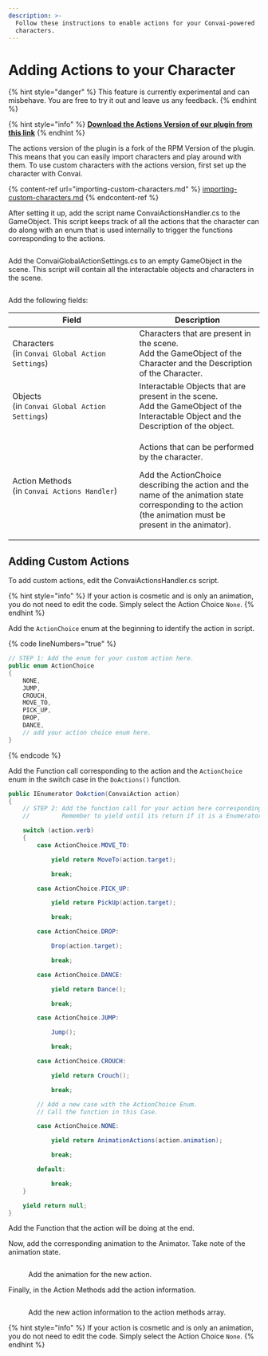 ```yaml
---
description: >-
  Follow these instructions to enable actions for your Convai-powered
  characters.
---
```


# Adding Actions to your Character

{% hint style="danger" %}
This feature is currently experimental and can misbehave. You are free to try it out and leave us any feedback.
{% endhint %}

{% hint style="info" %}
[**Download the Actions Version of our plugin from this link**](https://drive.google.com/file/d/1wWyecai-srBuzPrYT7FeeeW-Pk\_ifcJU/view)
{% endhint %}

The actions version of the plugin is a fork of the RPM Version of the plugin. This means that you can easily import characters and play around with them. To use custom characters with the actions version, first set up the character with Convai.

{% content-ref url="importing-custom-characters.md" %}
[importing-custom-characters.md](importing-custom-characters.md)
{% endcontent-ref %}

After setting it up, add the script name ConvaiActionsHandler.cs to the GameObject. This script keeps track of all the actions that the character can do along with an enum that is used internally to trigger the functions corresponding to the actions.&#x20;

<figure><img src="../../.gitbook/assets/image (22).png" alt=""><figcaption></figcaption></figure>

Add the ConvaiGlobalActionSettings.cs to an empty GameObject in the scene. This script will contain all the interactable objects and characters in the scene.

<figure><img src="../../.gitbook/assets/image (23).png" alt=""><figcaption></figcaption></figure>

Add the following fields:

<table><thead><tr><th width="238.5">Field</th><th>Description</th></tr></thead><tbody><tr><td>Characters<br>(in <code>Convai Global Action Settings</code>)</td><td>Characters that are present in the scene.<br>Add the GameObject of the Character and the Description of the Character.</td></tr><tr><td>Objects<br>(in <code>Convai Global Action Settings</code>)</td><td>Interactable Objects that are present in the scene. <br>Add the GameObject of the Interactable Object and the Description of the object.</td></tr><tr><td>Action Methods<br>(in <code>Convai Actions Handler</code>)</td><td><p>Actions that can be performed by the character. </p><p>Add the ActionChoice describing the action and the name of the animation state corresponding to the action (the animation must be present in the animator). </p></td></tr></tbody></table>



## Adding Custom Actions

To add custom actions, edit the ConvaiActionsHandler.cs script.

{% hint style="info" %}
If your action is cosmetic and is only an animation, you do not need to edit the code. Simply select the Action Choice `None`.
{% endhint %}

Add the `ActionChoice` enum at the beginning to identify the action in script.

{% code lineNumbers="true" %}
```csharp
// STEP 1: Add the enum for your custom action here. 
public enum ActionChoice
{
    NONE,
    JUMP,
    CROUCH,
    MOVE_TO,
    PICK_UP,
    DROP,
    DANCE,
    // add your action choice enum here.
}
```
{% endcode %}

Add the Function call corresponding to the action and the `ActionChoice` enum in the switch case in the `DoActions()` function.

```csharp
public IEnumerator DoAction(ConvaiAction action)
{
    // STEP 2: Add the function call for your action here corresponding to your enum.
    //         Remember to yield until its return if it is a Enumerator function.

    switch (action.verb)
    {
        case ActionChoice.MOVE_TO:

            yield return MoveTo(action.target);

            break;

        case ActionChoice.PICK_UP:

            yield return PickUp(action.target);

            break;

        case ActionChoice.DROP:

            Drop(action.target);

            break;

        case ActionChoice.DANCE:

            yield return Dance();

            break;

        case ActionChoice.JUMP:

            Jump();

            break;

        case ActionChoice.CROUCH:

            yield return Crouch();

            break;

        // Add a new case with the ActionChoice Enum.
        // Call the function in this Case.

        case ActionChoice.NONE:

            yield return AnimationActions(action.animation);

            break;

        default:

            break;
    }

    yield return null;
}
```

Add the Function that the action will be doing at the end.&#x20;

Now, add the corresponding animation to the Animator. Take note of the animation state.

<figure><img src="../../.gitbook/assets/image (37).png" alt=""><figcaption><p>Add the animation for the new action.</p></figcaption></figure>

Finally, in the Action Methods add the action information.

<figure><img src="../../.gitbook/assets/image (175).png" alt=""><figcaption><p>Add the new action information to the action methods array.</p></figcaption></figure>

{% hint style="info" %}
If your action is cosmetic and is only an animation, you do not need to edit the code. Simply select the Action Choice `None`.
{% endhint %}
